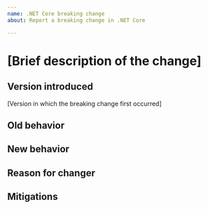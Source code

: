 ```yaml
---
name: .NET Core breaking change
about: Report a breaking change in .NET Core

---
```

<!-- 
This issue template is for use in opening issues that document breaking changes. 

Text in brackets are placeholders; replace the text with the requested information and remove the brackets before submitting the issue. Also, remove this comment before submitting the issue.

Tag the issue with the `breaking-change` tag.

-->
# [Brief description of the change]

## Version introduced

[Version in which the breaking change first occurred]

## Old behavior


## New behavior


## Reason for changer


## Mitigations

